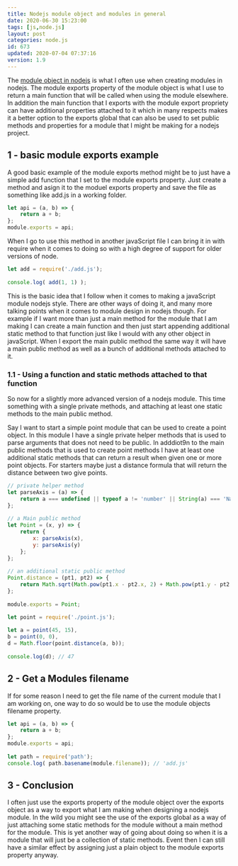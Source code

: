 ```yaml
---
title: Nodejs module object and modules in general
date: 2020-06-30 15:23:00
tags: [js,node.js]
layout: post
categories: node.js
id: 673
updated: 2020-07-04 07:37:16
version: 1.9
---
```


The [module object in nodejs](https://nodejs.org/docs/latest-v8.x/api/modules.html#modules_module_exports) is what I often use when creating modules in nodejs. The module exports property of the module object is what I use to return a main function that will be called when using the module elsewhere. In addition the main function that I exports with the module export propriety can have additional properties attached to it which in many respects makes it a better option to the exports global that can also be used to set public methods and properties for a module that I might be making for a nodejs project.

<!-- more -->

## 1 - basic module exports example

A good basic example of the module exports method might be to just have a simple add function that I set to the module exports property. Just create a method and asign it to the moduel exports property and save the file as something like add.js in a working folder.

```js
let api = (a, b) => {
    return a + b;
};
module.exports = api;
```

When I go to use this method in another javaScript file I can bring it in with require when it comes to doing so with a high degree of support for older versions of node.

```js
let add = require('./add.js');
 
console.log( add(1, 1) ); 
```

This is the basic idea that I follow when it comes to making a javaScript module nodejs style. There are other ways of doing it, and many more talking points when it comes to module design in nodejs though. For example if I want more than just a main method for the module that I am making I can create a main function and then just start appending additional static method to that function just like I would with any other object in javaScript. When I export the main public method the same way it will have a main public method as well as a bunch of additional methods attached to it.

### 1.1 - Using a function and static methods attached to that function

So now for a slightly more advanced version of a nodejs module. This time something with a single private methods, and attaching at least one static methods to the main public method.

Say I want to start a simple point module that can be used to create a point object. In this module I have a single private helper methods that is used to parse arguments that does not need to be public. In adddiot9n to the main public methods that is used to create point methods I have at least one additional static methods that can return a result when given one or more point objects. For starters maybe just a distance formula that will return the distance between two give points.

```js
// private helper method
let parseAxis = (a) => {
    return a === undefined || typeof a != 'number' || String(a) === 'NaN' ? 0 : a;
};
 
// a Main public method
let Point = (x, y) => {
    return {
        x: parseAxis(x),
        y: parseAxis(y)
    };
};
 
// an additional static public method
Point.distance = (pt1, pt2) => {
    return Math.sqrt(Math.pow(pt1.x - pt2.x, 2) + Math.pow(pt1.y - pt2.y, 2));
};
 
module.exports = Point;
```

```js
let point = require('./point.js');
 
let a = point(45, 15),
b = point(0, 0),
d = Math.floor(point.distance(a, b));
 
console.log(d); // 47
```

## 2 - Get a Modules filename

If for some reason I need to get the file name of the current module that I am working on, one way to do so would be to use the module objects filename property.

```js
let api = (a, b) => {
    return a + b;
};
module.exports = api;
 
let path = require('path');
console.log( path.basename(module.filename)); // 'add.js'
```

## 3 - Conclusion

I often just use the exports property of the module object over the exports object as a way to export what I am making when designing a nodejs module. In the wild you might see the use of the exports global as a way of just attaching some static methods for the module without a main method for the module. This is yet another way of going about doing so when it is a module that will just be a collection of static methods. Event then I can still have a similar effect by assigning just a plain object to the module exports property anyway.